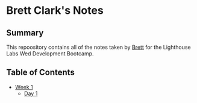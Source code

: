# Brett Clark's Notes
## Summary

This repoository contains all of the notes taken by [Brett](https://github.com/Brett-A-Clark) for the Lighthouse Labs Wed Development Bootcamp. 

## Table of Contents

* [Week 1](/Week_1)
  * [Day 1](/Week_1/Day_1)